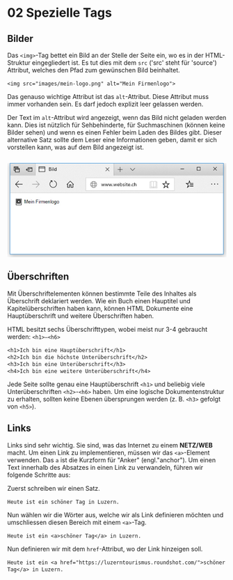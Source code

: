 # 02 Spezielle Tags

## Bilder

Das `<img>`-Tag bettet ein Bild an der Stelle der Seite ein, wo es in der HTML-Struktur eingegliedert ist. Es tut dies mit dem `src` \('src' steht für 'source'\) Attribut, welches den Pfad zum gewünschen Bild beinhaltet.

```markup
<img src="images/mein-logo.png" alt="Mein Firmenlogo">
```

Das genauso wichtige Attribut ist das `alt`-Attribut. Diese Attribut muss immer vorhanden sein. Es darf jedoch explizit leer gelassen werden.

Der Text im `alt`-Attribut wird angezeigt, wenn das Bild nicht geladen werden kann. Dies ist nützlich für Sehbehinderte, für Suchmaschinen \(können keine Bilder sehen\) und wenn es einen Fehler beim Laden des Bildes gibt. Dieser alternative Satz sollte dem Leser eine Informationen geben, damit er sich vorstellen kann, was auf dem Bild angezeigt ist.

```text

```

![Alt Tag eines &amp;lt;img&amp;gt;](../../.gitbook/assets/img-alt.jpg)

## Überschriften

Mit Überschriftelementen können bestimmte Teile des Inhaltes als Überschrift deklariert werden. Wie ein Buch einen Hauptitel und Kapitelüberschriften haben kann, können HTML Dokumente eine Hauptüberschrift und weitere Überschriften haben.

HTML besitzt sechs Überschrifttypen, wobei meist nur 3-4 gebraucht werden: `<h1>–<h6>`

```markup
<h1>Ich bin eine Hauptüberschrift</h1>
<h2>Ich bin die höchste Unterüberschrift</h2>
<h3>Ich bin eine Unterüberschrift</h3>
<h4>Ich bin eine weitere Unterüberschrift</h4>
```

Jede Seite sollte genau eine Hauptüberschrift `<h1>` und beliebig viele Unterüberschriften `<h2>`-`<h6>` haben. Um eine logische Dokumentenstruktur zu erhalten, sollten keine Ebenen übersprungen werden \(z. B. `<h3>` gefolgt von `<h5>`\).

## Links

Links sind sehr wichtig. Sie sind, was das Internet zu einem **NETZ/WEB** macht. Um einen Link zu implementieren, müssen wir das `<a>`-Element verwenden. Das `a` ist die Kurzform für "Anker" \(engl."anchor"\). Um einen Text innerhalb des Absatzes in einen Link zu verwandeln, führen wir folgende Schritte aus:

Zuerst schreiben wir einen Satz.

```markup
Heute ist ein schöner Tag in Luzern.
```

Nun wählen wir die Wörter aus, welche wir als Link definieren möchten und umschliessen diesen Bereich mit einem `<a>`-Tag.

```markup
Heute ist ein <a>schöner Tag</a> in Luzern.
```

Nun definieren wir mit dem `href`-Attribut, wo der Link hinzeigen soll.

```markup
Heute ist ein <a href="https://luzerntourismus.roundshot.com/">schöner Tag</a> in Luzern.
```


